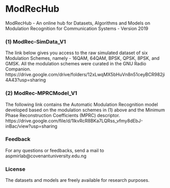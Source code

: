 # ModRecHub
ModRecHub - An online hub for Datasets, Algorithms and Models on Modulation Recognition for Communication Systems - Version 2019

<h3>(1) ModRec-SimData_V1</h3>
The link below gives you access to the raw simulated dataset of six Modulation Schemes, namely - 16QAM, 64QAM, BPSK, QPSK, 8PSK, and GMSK. All the modulation schemes were curated in the GNU Radio Companion.
https://drive.google.com/drive/folders/12xLwqMX5bHuVn8n51ceyBCR982ji4A43?usp=sharing

<h3>(2) ModRec-MPRCModel_V1</h3>
The following link contains the Automatic Modulation Recognition model developed based on the modulation schemes in (1) above and the Minimum Phase Reconstruction Coefficients (MPRC) descriptor.
https://drive.google.com/file/d/1lkvRcR8BKa7LQRss_vfmy8dEbJ-inBac/view?usp=sharing


<h3>Feedback</h3>
For any questions or feedbacks, send a mail to aspmirlab@covenantuniversity.edu.ng

<h3>License</h3>
The datasets and models are freely available for research purposes.
